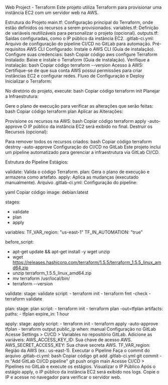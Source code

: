 Web Project - Terraform
Este projeto utiliza Terraform para provisionar uma instância EC2 com um servidor web na AWS.

Estrutura do Projeto
main.tf: Configuração principal do Terraform, onde estão definidos os recursos a serem provisionados.
variables.tf: Definição de variáveis reutilizáveis para personalizar o projeto (opcional).
outputs.tf: Saídas configuradas, como o IP público da instância EC2.
.gitlab-ci.yml: Arquivo de configuração do pipeline CI/CD no GitLab para automação.
Pré-requisitos
AWS CLI Configurado:
Instale o AWS CLI (Guia de instalação).
Configure suas credenciais:
bash
Copiar código
aws configure
Terraform Instalado:
Baixe e instale o Terraform (Guia de instalação).
Verifique a instalação:
bash
Copiar código
terraform --version
Acesso à AWS:
Certifique-se de que sua conta AWS possui permissões para criar instâncias EC2 e configurar redes.
Fluxo de Configuração e Deploy
Inicializar o Terraform:

No diretório do projeto, execute:
bash
Copiar código
terraform init
Planejar a Infraestrutura:

Gere o plano de execução para verificar as alterações que serão feitas:
bash
Copiar código
terraform plan
Aplicar as Alterações:

Provisione os recursos na AWS:
bash
Copiar código
terraform apply -auto-approve
O IP público da instância EC2 será exibido no final.
Destruir os Recursos (opcional):

Para remover todos os recursos criados:
bash
Copiar código
terraform destroy -auto-approve
Configuração do CI/CD no GitLab
Este projeto inclui um pipeline automatizado para gerenciar a infraestrutura via GitLab CI/CD.

Estrutura do Pipeline
Estágios:

validate: Valida o código Terraform.
plan: Gera o plano de execução e armazena como artefato.
apply: Aplica as mudanças (executado manualmente).
Arquivo .gitlab-ci.yml: Configuração do pipeline:

yaml
Copiar código
image: debian:latest

stages:
  - validate
  - plan
  - apply

variables:
  TF_VAR_region: "us-east-1"
  TF_IN_AUTOMATION: "true"

before_script:
  - apt-get update && apt-get install -y wget unzip
  - wget https://releases.hashicorp.com/terraform/1.5.5/terraform_1.5.5_linux_amd64.zip
  - unzip terraform_1.5.5_linux_amd64.zip
  - mv terraform /usr/local/bin/
  - terraform --version

validate:
  stage: validate
  script:
    - terraform init
    - terraform fmt -check
    - terraform validate

plan:
  stage: plan
  script:
    - terraform init
    - terraform plan -out=tfplan
  artifacts:
    paths:
      - tfplan
    expire_in: 1 hour

apply:
  stage: apply
  script:
    - terraform init
    - terraform apply -auto-approve tfplan
    - terraform output public_ip
  when: manual
Configuração no GitLab
Acesse Settings > CI/CD > Variables no repositório GitLab.
Adicione as variáveis:
AWS_ACCESS_KEY_ID: Sua chave de acesso AWS.
AWS_SECRET_ACCESS_KEY: Sua chave secreta AWS.
TF_VAR_region: Região da AWS (ex.: us-east-1).
Executar o Pipeline
Faça o commit do arquivo .gitlab-ci.yml:
bash
Copiar código
git add .gitlab-ci.yml
git commit -m "Add GitLab CI/CD pipeline"
git push origin main
Acesse CI/CD > Pipelines no GitLab e execute os estágios.
Visualizar o IP Público
Após o estágio apply, o IP público da instância EC2 será exibido nos logs.
Copie o IP e acesse no navegador para verificar o servidor web.
